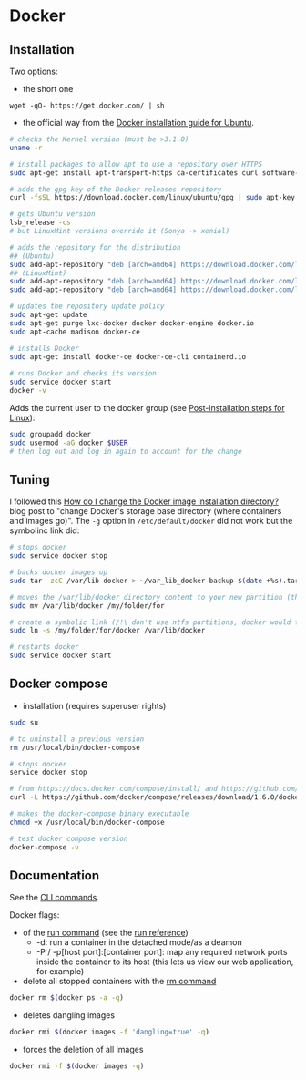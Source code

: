 # Docker
## Installation
Two options:

* the short one 

```
wget -qO- https://get.docker.com/ | sh
```

* the official way from the [Docker installation guide for Ubuntu](https://docs.docker.com/engine/install/ubuntu/).

```bash
# checks the Kernel version (must be >3.1.0)
uname -r

# install packages to allow apt to use a repository over HTTPS
sudo apt-get install apt-transport-https ca-certificates curl software-properties-common gnupg-agent

# adds the gpg key of the Docker releases repository
curl -fsSL https://download.docker.com/linux/ubuntu/gpg | sudo apt-key add -

# gets Ubuntu version
lsb_release -cs
# but LinuxMint versions override it (Sonya -> xenial)

# adds the repository for the distribution
## (Ubuntu)
sudo add-apt-repository "deb [arch=amd64] https://download.docker.com/linux/ubuntu $(lsb_release -cs) stable"
## (LinuxMint)
sudo add-apt-repository "deb [arch=amd64] https://download.docker.com/linux/ubuntu xenial stable"
sudo add-apt-repository "deb [arch=amd64] https://download.docker.com/linux/ubuntu focal stable"

# updates the repository update policy
sudo apt-get update
sudo apt-get purge lxc-docker docker docker-engine docker.io
sudo apt-cache madison docker-ce

# installs Docker
sudo apt-get install docker-ce docker-ce-cli containerd.io
 
# runs Docker and checks its version
sudo service docker start
docker -v
```

Adds the current user to the docker group (see [Post-installation steps for Linux](https://docs.docker.com/engine/install/linux-postinstall/)):

```sh
sudo groupadd docker
sudo usermod -aG docker $USER
# then log out and log in again to account for the change
```

## Tuning
I followed this 
[How do I change the Docker image installation directory?](https://forums.docker.com/t/how-do-i-change-the-docker-image-installation-directory/1169) blog post to "change Docker's storage base directory (where containers and images go)". The `-g` option in `/etc/default/docker` did not work but the symbolinc link did:
```bash
# stops docker
sudo service docker stop

# backs docker images up
sudo tar -zcC /var/lib docker > ~/var_lib_docker-backup-$(date +%s).tar.gz

# moves the /var/lib/docker directory content to your new partition (the trailing /docker directory will be created)
sudo mv /var/lib/docker /my/folder/for

# create a symbolic link (/!\ don't use ntfs partitions, docker would freeze your system)
sudo ln -s /my/folder/for/docker /var/lib/docker

# restarts docker
sudo service docker start
```
## Docker compose

* installation (requires superuser rights)

```bash
sudo su

# to uninstall a previous version
rm /usr/local/bin/docker-compose

# stops docker
service docker stop

# from https://docs.docker.com/compose/install/ and https://github.com/docker/compose/releases/tag/1.6.0:
curl -L https://github.com/docker/compose/releases/download/1.6.0/docker-compose-`uname -s`-`uname -m` > /usr/local/bin/docker-compose

# makes the docker-compose binary executable
chmod +x /usr/local/bin/docker-compose

# test docker compose version
docker-compose -v
```

## Documentation
See the [CLI commands](https://docs.docker.com/engine/reference/commandline/cli/).

Docker flags:
* of the [run command](https://docs.docker.com/engine/reference/commandline/run/) (see the [run reference](https://docs.docker.com/engine/reference/run/))
  * -d: run a container in the detached mode/as a deamon
  * -P / -p[host port]:[container port]: map any required network ports inside the container to its host (this lets us view our web application, for example)
* delete all stopped containers with the [rm command](https://docs.docker.com/engine/reference/commandline/rm/)
```bash
docker rm $(docker ps -a -q)
```
* deletes dangling images
```bash
docker rmi $(docker images -f 'dangling=true' -q)
```

* forces the deletion of all images
```bash
docker rmi -f $(docker images -q)
```
